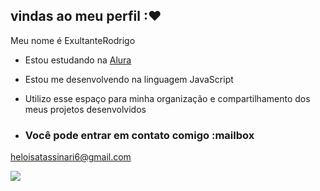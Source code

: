 ##  vindas ao meu perfil :❤

Meu nome é ExultanteRodrigo

- Estou estudando na [Alura](https://www.alura.com.br)
- Estou me desenvolvendo na linguagem JavaScript
- Utilizo esse espaço para minha organização e compartilhamento dos meus projetos desenvolvidos

- ### Você pode entrar em contato comigo :mailbox

heloisatassinari6@gmail.com




![](https://media1.tenor.com/m/tORjMJ0DuKgAAAAC/thanks-thank-u.gif)
